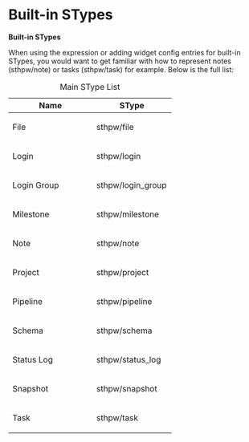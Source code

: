 # Built-in STypes

**Built-in STypes**

When using the expression or adding widget config entries for built-in
STypes, you would want to get familiar with how to represent notes
(sthpw/note) or tasks (sthpw/task) for example. Below is the full list:

<table>
<caption>Main SType List</caption>
<colgroup>
<col width="51%" />
<col width="48%" />
</colgroup>
<thead>
<tr class="header">
<th>Name</th>
<th>SType</th>
</tr>
</thead>
<tbody>
<tr class="odd">
<td><p>File</p></td>
<td><p>sthpw/file</p></td>
</tr>
<tr class="even">
<td><p>Login</p></td>
<td><p>sthpw/login</p></td>
</tr>
<tr class="odd">
<td><p>Login Group</p></td>
<td><p>sthpw/login_group</p></td>
</tr>
<tr class="even">
<td><p>Milestone</p></td>
<td><p>sthpw/milestone</p></td>
</tr>
<tr class="odd">
<td><p>Note</p></td>
<td><p>sthpw/note</p></td>
</tr>
<tr class="even">
<td><p>Project</p></td>
<td><p>sthpw/project</p></td>
</tr>
<tr class="odd">
<td><p>Pipeline</p></td>
<td><p>sthpw/pipeline</p></td>
</tr>
<tr class="even">
<td><p>Schema</p></td>
<td><p>sthpw/schema</p></td>
</tr>
<tr class="odd">
<td><p>Status Log</p></td>
<td><p>sthpw/status_log</p></td>
</tr>
<tr class="even">
<td><p>Snapshot</p></td>
<td><p>sthpw/snapshot</p></td>
</tr>
<tr class="odd">
<td><p>Task</p></td>
<td><p>sthpw/task</p></td>
</tr>
</tbody>
</table>


